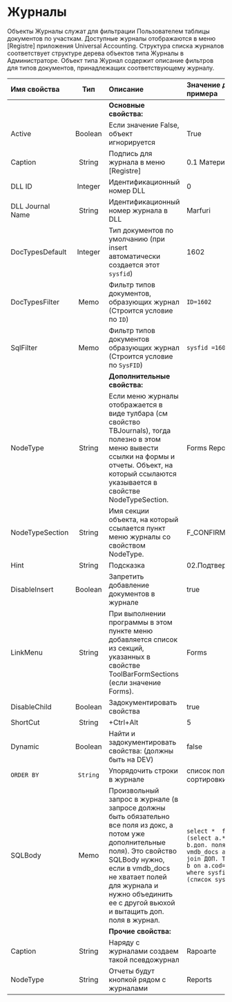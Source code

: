 # Журналы

Объекты Журналы служат для фильтрации Пользователем таблицы документов по участкам. Доступные журналы отображаются в меню \[Registre\] приложения Universal Accounting. Структура списка журналов соответствует структуре дерева объектов типа Журналы в Администраторе. Объект типа Журнал содержит описание фильтров для типов документов, принадлежащих соответствующему журналу.

| **Имя свойства** | **Тип** | **Описание** | **Значение для примера** |
| :--- | :---: | :--- | :--- |
|  |  | **Основные свойства:** |  |
| Active | Boolean | Если значение False, объект игнорируется | True |
| Caption | String | Подпись для журнала в меню \[Registre\] | 0.1 Материалы |
| DLL ID | Integer | Идентификационный номер DLL | 0 |
| DLL Journal Name | String | Идентификационный номер журнала в DLL | Marfuri |
| DocTypesDefault | Integer | Тип документов по умолчанию \(при insert автоматически создается этот `sysfid`\) | 1602 |
| DocTypesFilter | Memo | Фильтр типов документов, образующих журнал \(Строится условие по `ID`\) | `ID=1602` |
| SqlFilter | Memo | Фильтр типов документов образующих журнал \(Строится условие по `SysFID`\) | `sysfid =1602` |
|  |  | **Дополнительные свойства:** |  |
| NodeType | String | Если меню журналы отображается в виде тулбара \(см свойство TBJournals\), тогда полезно в этом меню вывести ссылки на формы и отчеты. Объект, на который ссылаются указывается в  свойстве NodeTypeSection. | Forms Reports |
| NodeTypeSection | String | Имя секции объекта, на который ссылается пункт меню журналы со свойством NodeType. | F\_CONFIRMARE\_O |
| Hint | String | Подсказка | 02.Подтверждение |
| DisableInsert | Boolean | Запретить добавление документов в журнале | true |
| LinkMenu | String | При выполнении программы в этом пункте меню добавляется список из секций, указанных в свойстве  ToolBarFormSections \(если значение Forms\). | Forms |
| DisableChild | Boolean | Задокументировать свойства | true |
| ShortCut | String | +Ctrl+Alt | 5 |
| Dynamic | Boolean | Найти и задокументировать свойства: \(должны быть на DEV\) | false |
| `ORDER BY` | `String` | Упорядочить строки в журнале | список полей для сортировки |
| SQLBody | Memo | Произвольный запрос в журнале \(в запросе должны быть обязательно все поля из докс, а потом уже дополнительные поля\). Это свойство SQLBody нужно, если в vmdb\_docs не хватает полей для журнала и нужно объединить ее с другой вьюхой и вытащить доп. поля в журнал. | `select *  from (select a.*,  b.доп. поля from vmdb_docs a left join ДОП. ТАБЛИЦА b on a.cod=r.nrdoc where sysfid in (список sysfid) )` |
|  |  | **Прочие свойства:** |  |
| Caption | String | Наряду с журналами создаем такой псевдожурнал | Rapoarte |
| NodeType | String | Отчеты будут кнопкой рядом с журналами | Reports |

